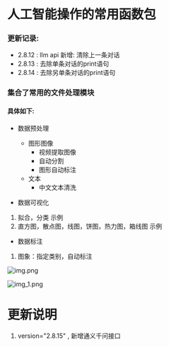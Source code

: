 # 人工智能操作的常用函数包

### 更新记录:
- 2.8.12 : llm api 新增: 清除上一条对话
- 2.8.13 : 去除单条对话的print语句
- 2.8.14 : 去除另单条对话的print语句

### 集合了常用的文件处理模块

#### 具体如下:

- 数据预处理
  - 图形图像
      - 视频提取图像
      - 自动分割
      - 图形自动标注
  - 文本
      - 中文文本清洗

- 数据可视化

1. 拟合，分类 示例
2. 直方图，散点图，线图，饼图，热力图，箱线图 示例


- 数据标注

1. 图象：指定类别，自动标注

![img.png](img.png)

![img_1.png](img_1.png)


# 更新说明
 1. version="2.8.15" ,  新增通义千问接口


